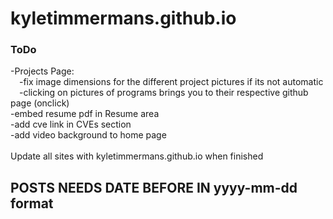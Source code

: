 # kyletimmermans.github.io


### ToDo

<div>-Projects Page:</div>
<div>&ensp;&ensp;-fix image dimensions for the different project pictures if its not automatic</div>
<div>&ensp;&ensp;-clicking on pictures of programs brings you to their respective github page (onclick)</div>
<div>-embed resume pdf in Resume area</div>
<div>-add cve link in CVEs section</div>
<div>-add video background to home page</div>

</br>

<div>Update all sites with kyletimmermans.github.io when finished</div>

## POSTS NEEDS DATE BEFORE IN yyyy-mm-dd format

